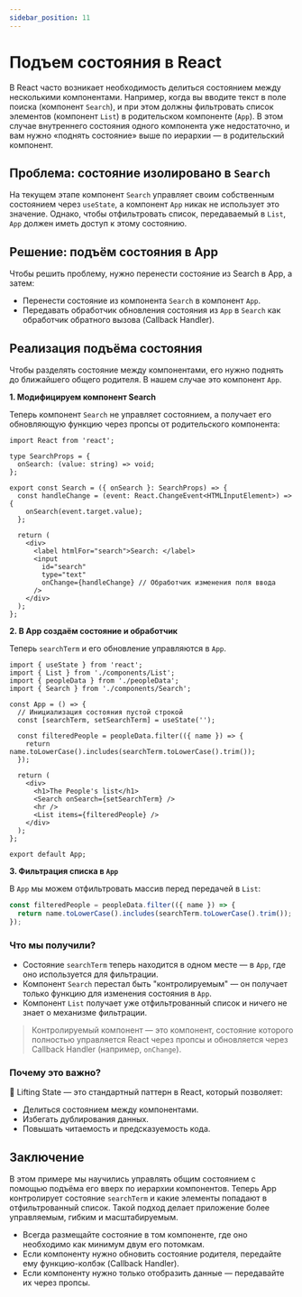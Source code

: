 ```yaml
---
sidebar_position: 11
---
```


# Подъем состояния в React

В React часто возникает необходимость делиться состоянием между несколькими компонентами. Например, когда вы вводите текст в поле поиска (компонент `Search`), и при этом должны фильтровать список элементов (компонент `List`) в родительском компоненте (`App`). В этом случае внутреннего состояния одного компонента уже недостаточно, и вам нужно «поднять состояние» выше по иерархии — в родительский компонент.

## Проблема: состояние изолировано в `Search`

На текущем этапе компонент `Search` управляет своим собственным состоянием через `useState`, а компонент `App` никак не использует это значение. Однако, чтобы отфильтровать список, передаваемый в `List`, `App` должен иметь доступ к этому состоянию.

## Решение: подъём состояния в App

Чтобы решить проблему, нужно перенести состояние из Search в App, а затем:

- Перенести состояние из компонента `Search` в компонент `App`.
- Передавать обработчик обновления состояния из `App` в `Search` как обработчик обратного вызова (Callback Handler).

## Реализация подъёма состояния

Чтобы разделять состояние между компонентами, его нужно поднять до ближайшего общего родителя. В нашем случае это компонент `App`.

**1. Модифицируем компонент Search**

Теперь компонент `Search` не управляет состоянием, а получает его обновляющую функцию через пропсы от родительского компонента:

```tsx
import React from 'react';

type SearchProps = {
  onSearch: (value: string) => void;
};

export const Search = ({ onSearch }: SearchProps) => {
  const handleChange = (event: React.ChangeEvent<HTMLInputElement>) => {
    onSearch(event.target.value);
  };

  return (
    <div>
      <label htmlFor="search">Search: </label>
      <input
        id="search"
        type="text"
        onChange={handleChange} // Обработчик изменения поля ввода
      />
    </div>
  );
};
```

**2. В App создаём состояние и обработчик**

Теперь `searchTerm` и его обновление управляются в `App`.

```tsx
import { useState } from 'react';
import { List } from './components/List';
import { peopleData } from './peopleData';
import { Search } from './components/Search';

const App = () => {
  // Инициализация состояния пустой строкой
  const [searchTerm, setSearchTerm] = useState('');

  const filteredPeople = peopleData.filter(({ name }) => {
    return name.toLowerCase().includes(searchTerm.toLowerCase().trim());
  });
  
  return (
    <div>
      <h1>The People's list</h1>
      <Search onSearch={setSearchTerm} />
      <hr />
      <List items={filteredPeople} />
    </div>
  );
};

export default App;
```

**3. Фильтрация списка в `App`**

В `App` мы можем отфильтровать массив перед передачей в `List`:

```ts
const filteredPeople = peopleData.filter(({ name }) => {
  return name.toLowerCase().includes(searchTerm.toLowerCase().trim());
});
```

### Что мы получили?

- Состояние `searchTerm` теперь находится в одном месте — в `App`, где оно используется для фильтрации.
- Компонент `Search` перестал быть "контролируемым" — он получает только функцию для изменения состояния в `App`.
- Компонент `List` получает уже отфильтрованный список и ничего не знает о механизме фильтрации.

> Контролируемый компонент — это компонент, состояние которого полностью управляется React через пропсы и обновляется через Callback Handler (например, `onChange`).

### Почему это важно?

📌 Lifting State — это стандартный паттерн в React, который позволяет:

- Делиться состоянием между компонентами.
- Избегать дублирования данных.
- Повышать читаемость и предсказуемость кода.

## Заключение 

В этом примере мы научились управлять общим состоянием с помощью подъёма его вверх по иерархии компонентов.
Теперь App контролирует состояние `searchTerm` и какие элементы попадают в отфильтрованный список. 
Такой подход делает приложение более управляемым, гибким и масштабируемым.

- Всегда размещайте состояние в том компоненте, где оно необходимо как минимум двум его потомкам.
- Если компоненту нужно обновить состояние родителя, передайте ему функцию-колбэк (Callback Handler).
- Если компоненту нужно только отобразить данные — передавайте их через пропсы.